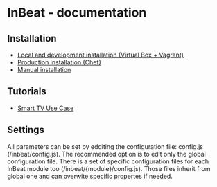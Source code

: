 # InBeat - documentation 

## Installation

* [Local and development installation (Virtual Box + Vagrant)](./installation.md)
* [Production installation (Chef)](./installation.md)
* [Manual installation](./installation.md)

## Tutorials

* [Smart TV Use Case](./tutorial-smarttv.md)

## Settings

All parameters can be set by edditing the configuration file: config.js (/inbeat/config.js). The recommended option is to edit only the global configuration file.  There is a set of specific configuration files for each InBeat module too (/inbeat/{module}/config.js). Those files inherit from global one and can overwite specific propertes if needed. 